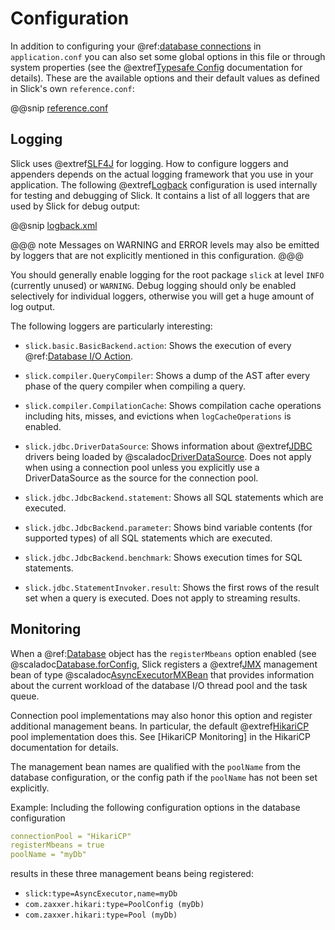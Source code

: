Configuration
=============

In addition to configuring your  @ref:[database connections](database.md) in `application.conf` you can also set some
global options in this file or through system properties (see the @extref[Typesafe Config](typesafe-config:) documentation for details).
These are the available options and their default values as defined in Slick's own `reference.conf`:

@@snip [reference.conf](../../../slick/src/main/resources/reference.conf)

Logging
-------

Slick uses @extref[SLF4J](slf4j:) for logging. How to configure loggers and appenders depends on the actual logging framework that you
use in your application. The following @extref[Logback](logback:) configuration is used internally for testing and debugging of Slick. It
contains a list of all loggers that are used by Slick for debug output:

@@snip [logback.xml](../../../common-test-resources/logback.xml)

@@@ note
Messages on WARNING and ERROR levels may also be emitted by loggers that are not explicitly mentioned in this
configuration.
@@@

You should generally enable logging for the root package `slick` at level `INFO` (currently unused)
or `WARNING`. Debug logging should only be enabled selectively for individual loggers, otherwise you will get a huge
amount of log output.

The following loggers are particularly interesting:

- `slick.basic.BasicBackend.action`:
   Shows the execution of every  @ref:[Database I/O Action](dbio.md).

- `slick.compiler.QueryCompiler`:
   Shows a dump of the AST after every phase of the query compiler when compiling a query.

- `slick.compiler.CompilationCache`:
   Shows compilation cache operations including hits, misses, and evictions when `logCacheOperations` is enabled.

- `slick.jdbc.DriverDataSource`:
   Shows information about @extref[JDBC](jdbc:) drivers being loaded by @scaladoc[DriverDataSource](slick.jdbc.DriverDataSource). Does not
   apply when using a connection pool unless you explicitly use a DriverDataSource as the source for the connection
   pool.

- `slick.jdbc.JdbcBackend.statement`:
   Shows all SQL statements which are executed.

- `slick.jdbc.JdbcBackend.parameter`:
   Shows bind variable contents (for supported types) of all SQL statements which are executed.

- `slick.jdbc.JdbcBackend.benchmark`:
   Shows execution times for SQL statements.

- `slick.jdbc.StatementInvoker.result`:
   Shows the first rows of the result set when a query is executed. Does not apply to streaming results.

Monitoring
----------

When a  @ref:[Database](database.md) object has the `registerMbeans` option enabled (see
@scaladoc[Database.forConfig](slick.jdbc.JdbcBackend$DatabaseFactoryDef#forConfig(String,Config,Driver,ClassLoader):Database),
Slick registers a @extref[JMX](jmx:) management bean of type @scaladoc[AsyncExecutorMXBean](slick.util.AsyncExecutorMXBean) that provides information about the
current workload of the database I/O thread pool and the task queue.

Connection pool implementations may also honor this option and register additional management beans. In particular,
the default @extref[HikariCP](hikaricp:) pool implementation does this. See [HikariCP Monitoring] in the HikariCP documentation for
details.

The management bean names are qualified with the `poolName` from the database configuration, or the config path
if the `poolName` has not been set explicitly.

Example: Including the following configuration options in the database configuration

```yaml
connectionPool = "HikariCP"
registerMbeans = true
poolName = "myDb"
```

results in these three management beans being registered:

- `slick:type=AsyncExecutor,name=myDb`
- `com.zaxxer.hikari:type=PoolConfig (myDb)`
- `com.zaxxer.hikari:type=Pool (myDb)`
